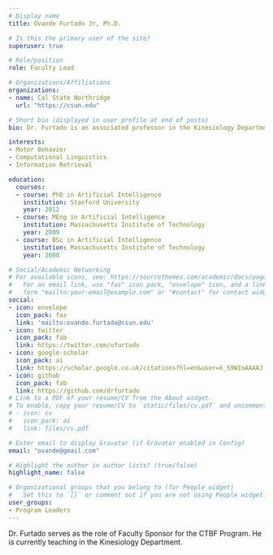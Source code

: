 ```yaml
---
# Display name
title: Ovande Furtado Jr, Ph.D.

# Is this the primary user of the site?
superuser: true

# Role/position
role: Faculty Lead

# Organizations/Affiliations
organizations:
- name: Cal State Northridge
  url: "https://csun.edu"

# Short bio (displayed in user profile at end of posts)
bio: Dr. Furtado is an associated professor in the Kinesiology Department.

interests:
- Motor Behavior
- Computational Linguistics
- Information Retrieval

education:
  courses:
  - course: PhD in Artificial Intelligence
    institution: Stanford University
    year: 2012
  - course: MEng in Artificial Intelligence
    institution: Massachusetts Institute of Technology
    year: 2009
  - course: BSc in Artificial Intelligence
    institution: Massachusetts Institute of Technology
    year: 2008

# Social/Academic Networking
# For available icons, see: https://sourcethemes.com/academic/docs/page-builder/#icons
#   For an email link, use "fas" icon pack, "envelope" icon, and a link in the
#   form "mailto:your-email@example.com" or "#contact" for contact widget.
social:
- icon: envelope
  icon_pack: fas
  link: 'mailto:ovande.furtado@csun.edu'
- icon: twitter
  icon_pack: fab
  link: https://twitter.com/ofurtado
- icon: google-scholar
  icon_pack: ai
  link: https://scholar.google.co.uk/citations?hl=en&user=k_S9WIoAAAAJ
- icon: github
  icon_pack: fab
  link: https://github.com/drfurtado
# Link to a PDF of your resume/CV from the About widget.
# To enable, copy your resume/CV to `static/files/cv.pdf` and uncomment the lines below.
# - icon: cv
#   icon_pack: ai
#   link: files/cv.pdf

# Enter email to display Gravatar (if Gravatar enabled in Config)
email: "ovande@gmail.com"

# Highlight the author in author lists? (true/false)
highlight_name: false

# Organizational groups that you belong to (for People widget)
#   Set this to `[]` or comment out if you are not using People widget.
user_groups:
- Program Leaders
---
```


Dr. Furtado serves as the role of Faculty Sponsor for the CTBF Program. He is currently teaching in the Kinesiology Department.
